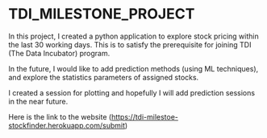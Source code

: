 # TDI_MILESTONE_PROJECT
In this project, I created a python application to explore stock pricing within the last 30 working days. This is to satisfy the prerequisite for joining TDI (The Data Incubator) program.

In the future, I would like to add prediction methods (using ML techniques), and explore the statistics parameters of assigned stocks.

I created a session for plotting and hopefully I will add prediction sessions in the near future.

Here is the link to the website (https://tdi-milestoe-stockfinder.herokuapp.com/submit)
